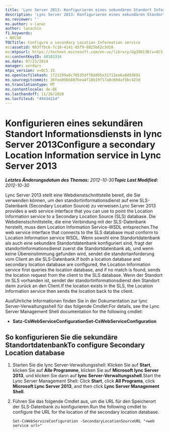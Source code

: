 ```yaml
---
title: 'Lync Server 2013: Konfigurieren eines sekundären Standort Informationsdiensts'
description: 'Lync Server 2013: Konfigurieren eines sekundären Standort Informationsdiensts'
ms.reviewer: ''
ms.author: v-lanac
author: lanachin
f1.keywords:
- NOCSH
TOCTitle: Configure a secondary Location Information service
ms:assetid: 083ffbc6-7c18-4141-85f9-8825b62c3d10
ms:mtpsurl: https://technet.microsoft.com/en-us/library/Gg398138(v=OCS.15)
ms:contentKeyID: 48183334
ms.date: 07/23/2014
manager: serdars
mtps_version: v=OCS.15
ms.openlocfilehash: 1721299a0c70535dff8dd05e31712ee6a8d93691
ms.sourcegitcommit: 36fee89bb887bea4f18b19f17a8c69daf5bc423d
ms.translationtype: MT
ms.contentlocale: de-DE
ms.lasthandoff: 11/26/2020
ms.locfileid: "49434214"
---
```

# <a name="configure-a-secondary-location-information-service-in-lync-server-2013"></a><span data-ttu-id="fbe2b-103">Konfigurieren eines sekundären Standort Informationsdiensts in lync Server 2013</span><span class="sxs-lookup"><span data-stu-id="fbe2b-103">Configure a secondary Location Information service in Lync Server 2013</span></span>

<div data-xmlns="http://www.w3.org/1999/xhtml">

<div class="topic" data-xmlns="http://www.w3.org/1999/xhtml" data-msxsl="urn:schemas-microsoft-com:xslt" data-cs="https://msdn.microsoft.com/">

<div data-asp="https://msdn2.microsoft.com/asp">



</div>

<div id="mainSection">

<div id="mainBody"><span data-ttu-id="fbe2b-104">

<span> </span></span><span class="sxs-lookup"><span data-stu-id="fbe2b-104">

<span> </span></span></span>

<span data-ttu-id="fbe2b-105">_**Letztes Änderungsdatum des Themas:** 2012-10-30_</span><span class="sxs-lookup"><span data-stu-id="fbe2b-105">_**Topic Last Modified:** 2012-10-30_</span></span>

<span data-ttu-id="fbe2b-106">Lync Server 2013 stellt eine Webdienstschnittstelle bereit, die Sie verwenden können, um den standortinformationsdienst auf eine SLS-Datenbank (Secondary Location Source) zu verweisen.</span><span class="sxs-lookup"><span data-stu-id="fbe2b-106">Lync Server 2013 provides a web service interface that you can use to point the Location Information service to a Secondary Location Source (SLS) database.</span></span> <span data-ttu-id="fbe2b-107">Die Webdienstschnittstelle, die eine Verbindung mit der SLS-Datenbank herstellt, muss dem Location Information Service-WSDL entsprechen.</span><span class="sxs-lookup"><span data-stu-id="fbe2b-107">The web service interface that connects to the SLS database must conform to Location Information service WSDL.</span></span> <span data-ttu-id="fbe2b-108">Wenn sowohl eine Standortdatenbank als auch eine sekundäre Standortdatenbank konfiguriert sind, fragt der standortinformationsdienst zuerst die Standortdatenbank ab, und wenn keine Übereinstimmung gefunden wird, sendet die standortanforderung vom Client an die SLS-Datenbank.</span><span class="sxs-lookup"><span data-stu-id="fbe2b-108">If both a location database and secondary location database are configured, the Location Information service first queries the location database, and if no match is found, sends the location request from the client to the SLS database.</span></span> <span data-ttu-id="fbe2b-109">Wenn der Standort im SLS vorhanden ist, sendet der standortinformationsdienst den Standort dann zurück an den Client.</span><span class="sxs-lookup"><span data-stu-id="fbe2b-109">If the location exists in the SLS, the Location Information service then sends the location back to the client.</span></span>

<span data-ttu-id="fbe2b-110">Ausführliche Informationen finden Sie in der Dokumentation zur lync Server-Verwaltungsshell für das folgende Cmdlet:</span><span class="sxs-lookup"><span data-stu-id="fbe2b-110">For details, see the Lync Server Management Shell documentation for the following cmdlet:</span></span>

  - <span data-ttu-id="fbe2b-111">**Satz-CsWebServiceConfiguration**</span><span class="sxs-lookup"><span data-stu-id="fbe2b-111">**Set-CsWebServiceConfiguration**</span></span>

<div>

## <a name="to-configure-secondary-location-database"></a><span data-ttu-id="fbe2b-112">So konfigurieren Sie die sekundäre Standortdatenbank</span><span class="sxs-lookup"><span data-stu-id="fbe2b-112">To configure Secondary Location database</span></span>

1.  <span data-ttu-id="fbe2b-113">Starten Sie die lync Server-Verwaltungsshell: Klicken Sie auf **Start**, klicken Sie auf **Alle Programme**, klicken Sie auf **Microsoft lync Server 2013**, und klicken Sie dann auf **lync Server-Verwaltungsshell**.</span><span class="sxs-lookup"><span data-stu-id="fbe2b-113">Start the Lync Server Management Shell: Click **Start**, click **All Programs**, click **Microsoft Lync Server 2013**, and then click **Lync Server Management Shell**.</span></span>

2.  <span data-ttu-id="fbe2b-114">Führen Sie das folgende Cmdlet aus, um die URL für den Speicherort der SLS-Datenbank zu konfigurieren.</span><span class="sxs-lookup"><span data-stu-id="fbe2b-114">Run the following cmdlet to configure the URL for the location of the secondary location database.</span></span>
    
        Set-CsWebServiceConfiguration -SecondaryLocationSourceURL "<web service url>" 

<span data-ttu-id="fbe2b-115"></div>

</div>

<span> </span>

</div>

</div>

</span><span class="sxs-lookup"><span data-stu-id="fbe2b-115"></div>

</div>

<span> </span>

</div>

</div>

</span></span></div>

